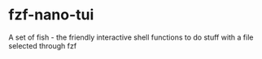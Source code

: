 # fzf-nano-tui
A set of fish - the friendly interactive shell functions to do stuff with a file selected through fzf
